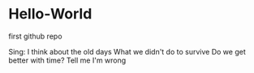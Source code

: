 # Hello-World
first github repo

Sing:
I think about the old days
What we didn't do to survive
Do we get better with time?
Tell me I'm wrong

